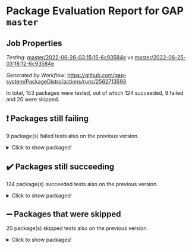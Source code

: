# Package Evaluation Report for GAP `master`

## Job Properties

*Testing:* [master/2022-06-26-03:15:15-6c93584e](https://github.com/gap-system/PackageDistro/blob/data/reports/master/2022-06-26-03:15:15-6c93584e) vs [master/2022-06-25-03:18:12-6c93584e](https://github.com/gap-system/PackageDistro/blob/data/reports/master/2022-06-25-03:18:12-6c93584e)

*Generated by Workflow:* https://github.com/gap-system/PackageDistro/actions/runs/2562713593

In total, 153 packages were tested, out of which 124 succeeded, 9 failed and 20 were skipped.

## :exclamation: Packages still failing

9 package(s) failed tests also on the previous version.
<details><summary>Click to show packages!</summary>

- fining 1.4.1 [(failure)](https://github.com/gap-system/PackageDistro/runs/7057932376?check_suite_focus=true)
- francy 1.2.4 [(failure)](https://github.com/gap-system/PackageDistro/runs/7057932557?check_suite_focus=true)
- hap 1.41 [(failure)](https://github.com/gap-system/PackageDistro/runs/7057932822?check_suite_focus=true)
- normalizinterface 1.3.2 [(failure)](https://github.com/gap-system/PackageDistro/runs/7057933378?check_suite_focus=true)
- packagemanager 1.2 [(failure)](https://github.com/gap-system/PackageDistro/runs/7057933514?check_suite_focus=true)
- rcwa 4.6.4 [(failure)](https://github.com/gap-system/PackageDistro/runs/7057933775?check_suite_focus=true)
- recog 1.3.2 [(failure)](https://github.com/gap-system/PackageDistro/runs/7057933815?check_suite_focus=true)
- semigroups 4.0.0 [(failure)](https://github.com/gap-system/PackageDistro/runs/7057933905?check_suite_focus=true)
- ugaly 4.0.2 [(failure)](https://github.com/gap-system/PackageDistro/runs/7057934367?check_suite_focus=true)
</details>

## :heavy_check_mark: Packages still succeeding

124 package(s) succeeded tests also on the previous version.
<details><summary>Click to show packages!</summary>

- ace 5.4 [(success)](https://github.com/gap-system/PackageDistro/runs/7057931338?check_suite_focus=true)
- aclib 1.3.2 [(success)](https://github.com/gap-system/PackageDistro/runs/7057931374?check_suite_focus=true)
- agt 0.2 [(success)](https://github.com/gap-system/PackageDistro/runs/7057931413?check_suite_focus=true)
- alnuth 3.2.1 [(success)](https://github.com/gap-system/PackageDistro/runs/7057931462?check_suite_focus=true)
- anupq 3.2.6 [(success)](https://github.com/gap-system/PackageDistro/runs/7057931499?check_suite_focus=true)
- atlasrep 2.1.2 [(success)](https://github.com/gap-system/PackageDistro/runs/7057931543?check_suite_focus=true)
- autodoc 2022.03.10 [(success)](https://github.com/gap-system/PackageDistro/runs/7057931596?check_suite_focus=true)
- automata 1.15 [(success)](https://github.com/gap-system/PackageDistro/runs/7057931652?check_suite_focus=true)
- automgrp 1.3.2 [(success)](https://github.com/gap-system/PackageDistro/runs/7057931684?check_suite_focus=true)
- autpgrp 1.10.2 [(success)](https://github.com/gap-system/PackageDistro/runs/7057931703?check_suite_focus=true)
- cap 2022.06-04 [(success)](https://github.com/gap-system/PackageDistro/runs/7057931716?check_suite_focus=true)
- caratinterface 2.3.3 [(success)](https://github.com/gap-system/PackageDistro/runs/7057931729?check_suite_focus=true)
- cddinterface 2020.06.24 [(success)](https://github.com/gap-system/PackageDistro/runs/7057931741?check_suite_focus=true)
- circle 1.6.5 [(success)](https://github.com/gap-system/PackageDistro/runs/7057931752?check_suite_focus=true)
- classicpres 1.22 [(success)](https://github.com/gap-system/PackageDistro/runs/7057931767?check_suite_focus=true)
- cohomolo 1.6.10 [(success)](https://github.com/gap-system/PackageDistro/runs/7057931786?check_suite_focus=true)
- congruence 1.2.4 [(success)](https://github.com/gap-system/PackageDistro/runs/7057931815?check_suite_focus=true)
- corelg 1.56 [(success)](https://github.com/gap-system/PackageDistro/runs/7057931837?check_suite_focus=true)
- crime 1.6 [(success)](https://github.com/gap-system/PackageDistro/runs/7057931862?check_suite_focus=true)
- crisp 1.4.5 [(success)](https://github.com/gap-system/PackageDistro/runs/7057931890?check_suite_focus=true)
- crypting 0.10 [(success)](https://github.com/gap-system/PackageDistro/runs/7057931926?check_suite_focus=true)
- cryst 4.1.24 [(success)](https://github.com/gap-system/PackageDistro/runs/7057931981?check_suite_focus=true)
- crystcat 1.1.9 [(success)](https://github.com/gap-system/PackageDistro/runs/7057932029?check_suite_focus=true)
- ctbllib 1.3.4 [(success)](https://github.com/gap-system/PackageDistro/runs/7057932059?check_suite_focus=true)
- cubefree 1.19 [(success)](https://github.com/gap-system/PackageDistro/runs/7057932078?check_suite_focus=true)
- curlinterface 2.2.2 [(success)](https://github.com/gap-system/PackageDistro/runs/7057932096?check_suite_focus=true)
- cvec 2.7.5 [(success)](https://github.com/gap-system/PackageDistro/runs/7057932117?check_suite_focus=true)
- datastructures 0.2.7 [(success)](https://github.com/gap-system/PackageDistro/runs/7057932136?check_suite_focus=true)
- deepthought 1.0.5 [(success)](https://github.com/gap-system/PackageDistro/runs/7057932164?check_suite_focus=true)
- design 1.7 [(success)](https://github.com/gap-system/PackageDistro/runs/7057932189?check_suite_focus=true)
- difsets 2.3.1 [(success)](https://github.com/gap-system/PackageDistro/runs/7057932209?check_suite_focus=true)
- digraphs 1.5.3 [(success)](https://github.com/gap-system/PackageDistro/runs/7057932222?check_suite_focus=true)
- edim 1.3.5 [(success)](https://github.com/gap-system/PackageDistro/runs/7057932241?check_suite_focus=true)
- example 4.3.1 [(success)](https://github.com/gap-system/PackageDistro/runs/7057932265?check_suite_focus=true)
- factint 1.6.3 [(success)](https://github.com/gap-system/PackageDistro/runs/7057932290?check_suite_focus=true)
- ferret 1.0.7 [(success)](https://github.com/gap-system/PackageDistro/runs/7057932325?check_suite_focus=true)
- fga 1.4.0 [(success)](https://github.com/gap-system/PackageDistro/runs/7057932351?check_suite_focus=true)
- float 1.0.3 [(success)](https://github.com/gap-system/PackageDistro/runs/7057932402?check_suite_focus=true)
- format 1.4.3 [(success)](https://github.com/gap-system/PackageDistro/runs/7057932425?check_suite_focus=true)
- forms 1.2.7 [(success)](https://github.com/gap-system/PackageDistro/runs/7057932447?check_suite_focus=true)
- fplsa 1.2.5 [(success)](https://github.com/gap-system/PackageDistro/runs/7057932483?check_suite_focus=true)
- fr 2.4.8 [(success)](https://github.com/gap-system/PackageDistro/runs/7057932518?check_suite_focus=true)
- fwtree 1.3 [(success)](https://github.com/gap-system/PackageDistro/runs/7057932592?check_suite_focus=true)
- gbnp 1.0.5 [(success)](https://github.com/gap-system/PackageDistro/runs/7057932612?check_suite_focus=true)
- generalizedmorphismsforcap 2022.05-01 [(success)](https://github.com/gap-system/PackageDistro/runs/7057932637?check_suite_focus=true)
- genss 1.6.6 [(success)](https://github.com/gap-system/PackageDistro/runs/7057932659?check_suite_focus=true)
- gradedringforhomalg 2022.03-01 [(success)](https://github.com/gap-system/PackageDistro/runs/7057932682?check_suite_focus=true)
- grape 4.8.5 [(success)](https://github.com/gap-system/PackageDistro/runs/7057932705?check_suite_focus=true)
- groupoids 1.69 [(success)](https://github.com/gap-system/PackageDistro/runs/7057932733?check_suite_focus=true)
- grpconst 2.6.2 [(success)](https://github.com/gap-system/PackageDistro/runs/7057932765?check_suite_focus=true)
- guarana 0.96.3 [(success)](https://github.com/gap-system/PackageDistro/runs/7057932776?check_suite_focus=true)
- guava 3.16 [(success)](https://github.com/gap-system/PackageDistro/runs/7057932801?check_suite_focus=true)
- hapcryst 0.1.14 [(success)](https://github.com/gap-system/PackageDistro/runs/7057932837?check_suite_focus=true)
- hecke 1.5.3 [(success)](https://github.com/gap-system/PackageDistro/runs/7057932852?check_suite_focus=true)
- help 3.5 [(success)](https://github.com/gap-system/PackageDistro/runs/7057932864?check_suite_focus=true)
- idrel 2.44 [(success)](https://github.com/gap-system/PackageDistro/runs/7057932884?check_suite_focus=true)
- images 1.3.1 [(success)](https://github.com/gap-system/PackageDistro/runs/7057932899?check_suite_focus=true)
- intpic 0.3.0 [(success)](https://github.com/gap-system/PackageDistro/runs/7057932917?check_suite_focus=true)
- io 4.7.2 [(success)](https://github.com/gap-system/PackageDistro/runs/7057932939?check_suite_focus=true)
- irredsol 1.4.3 [(success)](https://github.com/gap-system/PackageDistro/runs/7057932967?check_suite_focus=true)
- json 2.1.0 [(success)](https://github.com/gap-system/PackageDistro/runs/7057933002?check_suite_focus=true)
- jupyterkernel 1.4.1 [(success)](https://github.com/gap-system/PackageDistro/runs/7057933028?check_suite_focus=true)
- jupyterviz 1.5.1 [(success)](https://github.com/gap-system/PackageDistro/runs/7057933048?check_suite_focus=true)
- kan 1.34 [(success)](https://github.com/gap-system/PackageDistro/runs/7057933074?check_suite_focus=true)
- kbmag 1.5.9 [(success)](https://github.com/gap-system/PackageDistro/runs/7057933094?check_suite_focus=true)
- laguna 3.9.5 [(success)](https://github.com/gap-system/PackageDistro/runs/7057933115?check_suite_focus=true)
- liealgdb 2.2.1 [(success)](https://github.com/gap-system/PackageDistro/runs/7057933141?check_suite_focus=true)
- liepring 2.6 [(success)](https://github.com/gap-system/PackageDistro/runs/7057933158?check_suite_focus=true)
- liering 2.4.2 [(success)](https://github.com/gap-system/PackageDistro/runs/7057933170?check_suite_focus=true)
- linearalgebraforcap 2022.06-02 [(success)](https://github.com/gap-system/PackageDistro/runs/7057933181?check_suite_focus=true)
- loops 3.4.1 [(success)](https://github.com/gap-system/PackageDistro/runs/7057933195?check_suite_focus=true)
- lpres 1.0.3 [(success)](https://github.com/gap-system/PackageDistro/runs/7057933208?check_suite_focus=true)
- majoranaalgebras 1.4 [(success)](https://github.com/gap-system/PackageDistro/runs/7057933223?check_suite_focus=true)
- mapclass 1.4.5 [(success)](https://github.com/gap-system/PackageDistro/runs/7057933238?check_suite_focus=true)
- matgrp 0.64 [(success)](https://github.com/gap-system/PackageDistro/runs/7057933255?check_suite_focus=true)
- modisom 2.5.2 [(success)](https://github.com/gap-system/PackageDistro/runs/7057933271?check_suite_focus=true)
- modulepresentationsforcap 2022.05-03 [(success)](https://github.com/gap-system/PackageDistro/runs/7057933290?check_suite_focus=true)
- monoidalcategories 2022.06-06 [(success)](https://github.com/gap-system/PackageDistro/runs/7057933306?check_suite_focus=true)
- nconvex 2020.11-04 [(success)](https://github.com/gap-system/PackageDistro/runs/7057933322?check_suite_focus=true)
- nilmat 1.4.1 [(success)](https://github.com/gap-system/PackageDistro/runs/7057933340?check_suite_focus=true)
- nock 1.5 [(success)](https://github.com/gap-system/PackageDistro/runs/7057933357?check_suite_focus=true)
- nq 2.5.8 [(success)](https://github.com/gap-system/PackageDistro/runs/7057933404?check_suite_focus=true)
- numericalsgps 1.3.0 [(success)](https://github.com/gap-system/PackageDistro/runs/7057933432?check_suite_focus=true)
- openmath 11.5.1 [(success)](https://github.com/gap-system/PackageDistro/runs/7057933457?check_suite_focus=true)
- orb 4.8.4 [(success)](https://github.com/gap-system/PackageDistro/runs/7057933485?check_suite_focus=true)
- patternclass 2.4.2 [(success)](https://github.com/gap-system/PackageDistro/runs/7057933543?check_suite_focus=true)
- permut 2.0.4 [(success)](https://github.com/gap-system/PackageDistro/runs/7057933569?check_suite_focus=true)
- polenta 1.3.10 [(success)](https://github.com/gap-system/PackageDistro/runs/7057933598?check_suite_focus=true)
- polymaking 0.8.6 [(success)](https://github.com/gap-system/PackageDistro/runs/7057933622?check_suite_focus=true)
- primgrp 3.4.2 [(success)](https://github.com/gap-system/PackageDistro/runs/7057933649?check_suite_focus=true)
- profiling 2.5.0 [(success)](https://github.com/gap-system/PackageDistro/runs/7057933670?check_suite_focus=true)
- qpa 1.33 [(success)](https://github.com/gap-system/PackageDistro/runs/7057933693?check_suite_focus=true)
- quagroup 1.8.3 [(success)](https://github.com/gap-system/PackageDistro/runs/7057933714?check_suite_focus=true)
- radiroot 2.9 [(success)](https://github.com/gap-system/PackageDistro/runs/7057933735?check_suite_focus=true)
- rds 1.8 [(success)](https://github.com/gap-system/PackageDistro/runs/7057933799?check_suite_focus=true)
- repndecomp 1.2.1 [(success)](https://github.com/gap-system/PackageDistro/runs/7057933833?check_suite_focus=true)
- repsn 3.1.0 [(success)](https://github.com/gap-system/PackageDistro/runs/7057933854?check_suite_focus=true)
- resclasses 4.7.2 [(success)](https://github.com/gap-system/PackageDistro/runs/7057933872?check_suite_focus=true)
- scscp 2.3.1 [(success)](https://github.com/gap-system/PackageDistro/runs/7057933885?check_suite_focus=true)
- sglppow 2.2 [(success)](https://github.com/gap-system/PackageDistro/runs/7057933930?check_suite_focus=true)
- sgpviz 0.999.5 [(success)](https://github.com/gap-system/PackageDistro/runs/7057933973?check_suite_focus=true)
- simpcomp 2.1.14 [(success)](https://github.com/gap-system/PackageDistro/runs/7057934003?check_suite_focus=true)
- singular 2020.12.18 [(success)](https://github.com/gap-system/PackageDistro/runs/7057934028?check_suite_focus=true)
- sla 1.5.3 [(success)](https://github.com/gap-system/PackageDistro/runs/7057934057?check_suite_focus=true)
- smallgrp 1.5 [(success)](https://github.com/gap-system/PackageDistro/runs/7057934085?check_suite_focus=true)
- smallsemi 0.6.13 [(success)](https://github.com/gap-system/PackageDistro/runs/7057934115?check_suite_focus=true)
- sonata 2.9.4 [(success)](https://github.com/gap-system/PackageDistro/runs/7057934145?check_suite_focus=true)
- sophus 1.25 [(success)](https://github.com/gap-system/PackageDistro/runs/7057934192?check_suite_focus=true)
- spinsym 1.5.2 [(success)](https://github.com/gap-system/PackageDistro/runs/7057934213?check_suite_focus=true)
- symbcompcc 1.3.2 [(success)](https://github.com/gap-system/PackageDistro/runs/7057934244?check_suite_focus=true)
- thelma 1.3 [(success)](https://github.com/gap-system/PackageDistro/runs/7057934262?check_suite_focus=true)
- tomlib 1.2.9 [(success)](https://github.com/gap-system/PackageDistro/runs/7057934293?check_suite_focus=true)
- toric 1.9.5 [(success)](https://github.com/gap-system/PackageDistro/runs/7057934317?check_suite_focus=true)
- transgrp 3.6.2 [(success)](https://github.com/gap-system/PackageDistro/runs/7057934343?check_suite_focus=true)
- unipot 1.5 [(success)](https://github.com/gap-system/PackageDistro/runs/7057934391?check_suite_focus=true)
- unitlib 4.1.0 [(success)](https://github.com/gap-system/PackageDistro/runs/7057934422?check_suite_focus=true)
- utils 0.72 [(success)](https://github.com/gap-system/PackageDistro/runs/7057934449?check_suite_focus=true)
- uuid 0.7 [(success)](https://github.com/gap-system/PackageDistro/runs/7057934469?check_suite_focus=true)
- walrus 0.9991 [(success)](https://github.com/gap-system/PackageDistro/runs/7057934510?check_suite_focus=true)
- wedderga 4.10.2 [(success)](https://github.com/gap-system/PackageDistro/runs/7057934535?check_suite_focus=true)
- xmod 2.88 [(success)](https://github.com/gap-system/PackageDistro/runs/7057934566?check_suite_focus=true)
- xmodalg 1.22 [(success)](https://github.com/gap-system/PackageDistro/runs/7057934596?check_suite_focus=true)
- yangbaxter 0.10.0 [(success)](https://github.com/gap-system/PackageDistro/runs/7057934622?check_suite_focus=true)
- zeromqinterface 0.13 [(success)](https://github.com/gap-system/PackageDistro/runs/7057934645?check_suite_focus=true)
</details>

## :heavy_minus_sign: Packages that were skipped

20 package(s) skipped tests also on the previous version.
<details><summary>Click to show packages!</summary>

- 4ti2interface 2022.03-01 [(skipped)](https://github.com/gap-system/PackageDistro/runs/7057897007?check_suite_focus=true)
- browse 1.8.14 [(skipped)](https://github.com/gap-system/PackageDistro/runs/7057897007?check_suite_focus=true)
- examplesforhomalg 2022.03-01 [(skipped)](https://github.com/gap-system/PackageDistro/runs/7057897007?check_suite_focus=true)
- gapdoc 1.6.5 [(skipped)](https://github.com/gap-system/PackageDistro/runs/7057897007?check_suite_focus=true)
- gauss 2022.03-01 [(skipped)](https://github.com/gap-system/PackageDistro/runs/7057897007?check_suite_focus=true)
- gaussforhomalg 2022.03-01 [(skipped)](https://github.com/gap-system/PackageDistro/runs/7057897007?check_suite_focus=true)
- gradedmodules 2022.03-01 [(skipped)](https://github.com/gap-system/PackageDistro/runs/7057897007?check_suite_focus=true)
- homalg 2022.03-01 [(skipped)](https://github.com/gap-system/PackageDistro/runs/7057897007?check_suite_focus=true)
- homalgtocas 2022.03-01 [(skipped)](https://github.com/gap-system/PackageDistro/runs/7057897007?check_suite_focus=true)
- io_forhomalg 2022.03-01 [(skipped)](https://github.com/gap-system/PackageDistro/runs/7057897007?check_suite_focus=true)
- itc 1.5.1 [(skipped)](https://github.com/gap-system/PackageDistro/runs/7057897007?check_suite_focus=true)
- localizeringforhomalg 2022.03-01 [(skipped)](https://github.com/gap-system/PackageDistro/runs/7057897007?check_suite_focus=true)
- matricesforhomalg 2022.04-01 [(skipped)](https://github.com/gap-system/PackageDistro/runs/7057897007?check_suite_focus=true)
- modules 2022.03-01 [(skipped)](https://github.com/gap-system/PackageDistro/runs/7057897007?check_suite_focus=true)
- polycyclic 2.16 [(skipped)](https://github.com/gap-system/PackageDistro/runs/7057897007?check_suite_focus=true)
- ringsforhomalg 2022.04-01 [(skipped)](https://github.com/gap-system/PackageDistro/runs/7057897007?check_suite_focus=true)
- sco 2022.03-01 [(skipped)](https://github.com/gap-system/PackageDistro/runs/7057897007?check_suite_focus=true)
- toolsforhomalg 2022.05-01 [(skipped)](https://github.com/gap-system/PackageDistro/runs/7057897007?check_suite_focus=true)
- toricvarieties 2022.03.23 [(skipped)](https://github.com/gap-system/PackageDistro/runs/7057897007?check_suite_focus=true)
- xgap 4.31 [(skipped)](https://github.com/gap-system/PackageDistro/runs/7057897007?check_suite_focus=true)
</details>

